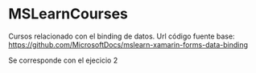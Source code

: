 # MSLearnCourses
Cursos relacionado con el binding de datos. 
Url código fuente base: https://github.com/MicrosoftDocs/mslearn-xamarin-forms-data-binding

Se corresponde con el ejecicio 2

